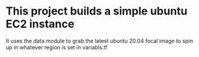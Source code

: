 # This project builds a simple ubuntu EC2 instance 

It uses the data module to grab the latest ubuntu 20.04 focal image 
to spin up in whatever region is set in variabls.tf

